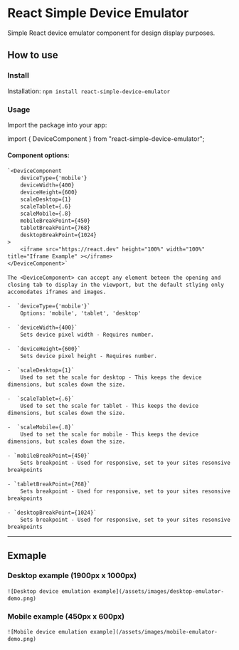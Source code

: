 # React Simple Device Emulator

Simple React device emulator component for design display purposes.

## How to use

### Install

Installation: `npm install react-simple-device-emulator`

### Usage

Import the package into your app:

import { DeviceComponent } from "react-simple-device-emulator";

#### Component options:

    `<DeviceComponent 
        deviceType={'mobile'} 
        deviceWidth={400} 
        deviceHeight={600} 
        scaleDesktop={1}
        scaleTablet={.6} 
        scaleMobile={.8} 
        mobileBreakPoint={450} 
        tabletBreakPoint={768} 
        desktopBreakPoint={1024}
    >
        <iframe src="https://react.dev" height="100%" width="100%" title="Iframe Example" ></iframe>
    </DeviceComponent>`

    The <DeviceComponent> can accept any element beteen the opening and closing tab to display in the viewport, but the default stlying only accomodates iframes and images. 

    -  `deviceType={'mobile'}`
        Options: 'mobile', 'tablet', 'desktop'

    -  `deviceWidth={400}`
        Sets device pixel width - Requires number.

    -  `deviceHeight={600}` 
        Sets device pixel height - Requires number.

    -  `scaleDesktop={1}`
        Used to set the scale for desktop - This keeps the device dimensions, but scales down the size.

    -  `scaleTablet={.6}`
        Used to set the scale for tablet - This keeps the device dimensions, but scales down the size.

    -  `scaleMobile={.8}`
        Used to set the scale for mobile - This keeps the device dimensions, but scales down the size.

    - `mobileBreakPoint={450}`
        Sets breakpoint - Used for responsive, set to your sites resonsive breakpoints

    - `tabletBreakPoint={768}`
        Sets breakpoint - Used for responsive, set to your sites resonsive breakpoints

    - `desktopBreakPoint={1024}`
        Sets breakpoint - Used for responsive, set to your sites resonsive breakpoints

---
 ## Exmaple

### Desktop example (1900px x 1000px)

 	![Desktop device emulation example](/assets/images/desktop-emulator-demo.png)

### Mobile example (450px x 600px)

    ![Mobile device emulation example](/assets/images/mobile-emulator-demo.png)
